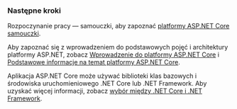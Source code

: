 ### <a name="next-steps"></a>Następne kroki

Rozpoczynanie pracy — samouczki, aby zapoznać [platformy ASP.NET Core samouczki](xref:tutorials/index).

Aby zapoznać się z wprowadzeniem do podstawowych pojęć i architektury platformy ASP.NET, zobacz [Wprowadzenie do platformy ASP.NET Core](xref:index) i [Podstawowe informacje na temat platformy ASP.NET Core](xref:fundamentals/index).

Aplikacja ASP.NET Core może używać biblioteki klas bazowych i środowiska uruchomieniowego .NET Core lub .NET Framework. Aby uzyskać więcej informacji, zobacz [wybór między .NET Core i .NET Framework](/dotnet/articles/standard/choosing-core-framework-server).